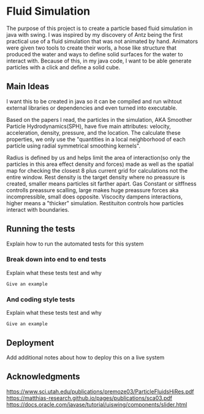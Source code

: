 # Fluid Simulation

The purpose of this project is to create a particle based fluid simulation in java with swing. I was inspired by my discovery of Antz being the first practical use of a fluid simulation that was not animated by hand. Animators were given two tools to create their worls, a hose like structure that produced the water and ways to define solid surfaces for the water to interact with. Because of this, in my java code, I want to be able generate particles with a click and define a solid cube. 

## Main Ideas

I want this to be created in java so it can be compiled and run wihtout external libraries or dependencies and even turned into executable. 

Based on the papers I read, the particles in the simulation, AKA Smoother Particle Hydrodynamics(SPH), have five main attributes: velocity, acceleration, density, pressure, and the location. The calculate these properties, we only use the "quantities in a local neighborhood of each particle using radial symmetrical smoothing kernels". 

Radius is defined by us and helps limit the area of interaction(so only the particles in this area effect density and forces) made as well as the spatial map for checking the closest 8 plus current grid for calculations not the entire window. 
Rest density is the target density where no preassure is created, smaller means particles sit farther apart. 
Gas Constant or sitffness controlls preassure scalling, large makes huge preassure forces aka incompressible, small does opposite. 
Viscocity dampens interactions, higher means a "thicker" simulation. 
Restituiton controls how particles interact with boundaries.

## Running the tests

Explain how to run the automated tests for this system

### Break down into end to end tests

Explain what these tests test and why

```
Give an example
```

### And coding style tests

Explain what these tests test and why

```
Give an example
```

## Deployment

Add additional notes about how to deploy this on a live system

## Acknowledgments

https://www.sci.utah.edu/publications/premoze03/ParticleFluidsHiRes.pdf
https://matthias-research.github.io/pages/publications/sca03.pdf
https://docs.oracle.com/javase/tutorial/uiswing/components/slider.html
